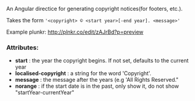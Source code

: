 An Angular directice for generating copyright notices(for footers, etc.).


Takes the form 
`'<copyright> © <start year>[-end year]. <message>'`

Example plunkr: http://plnkr.co/edit/zAJrBd?p=preview

### Attributes:
 - **start** : the year the copyright begins. If not set, defaults to the current year
 - **localised-copyright** : a string for the word 'Copyright'.
 - **message** : the message after the years (e.g 'All Rights Reserved."
 - **norange** : if the start date is in the past, only show it, do not show "startYear-currentYear"